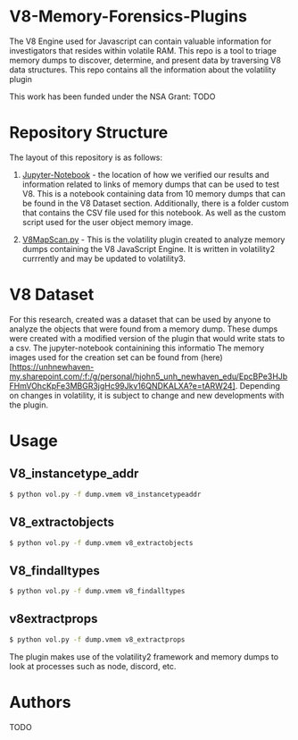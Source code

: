 # V8-Memory-Forensics-Plugins

The V8 Engine used for Javascript can contain valuable information for investigators that resides within volatile RAM. This repo is a tool to triage memory dumps to discover, determine, and present data by traversing V8 data structures. This repo contains all the information about the volatility plugin 

This work has been funded under the NSA Grant: TODO

# Repository Structure

The layout of this repository is as follows:
1. [Jupyter-Notebook](data/V8_recovery_analysis.ipynb) - the location of how we verified our results and information related to links of memory dumps that can be used to test V8. This is a notebook containing data from 10 memory dumps that can be found in the V8 Dataset section. Additionally, there is a folder custom that contains the CSV file used for this notebook. As well as the custom script used for the user object memory image.

2. [V8MapScan.py](plugins/V8MapScan.py) - This is the volatility plugin created to analyze memory dumps containing the V8 JavaScript Engine. It is written in volatility2 currrently and may be updated to volatility3.

# V8 Dataset

For this research, created was a dataset that can be used by anyone to analyze the objects that were found from a memory dump.
These dumps were created with a modified version of the plugin that would write stats to a csv. The jupyter-notebook containining this informatio The memory images used for the creation set can be found from (here)[https://unhnewhaven-my.sharepoint.com/:f:/g/personal/hjohn5_unh_newhaven_edu/EpcBPe3HJbFHmVOhcKpFe3MBGR3jgHc99Jkv16QNDKALXA?e=tARW24].
Depending on changes in volatility, it is subject to change and new developments with the plugin.

# Usage

## V8_instancetype_addr
```bash
$ python vol.py -f dump.vmem v8_instancetypeaddr
```


## V8_extractobjects
```bash
$ python vol.py -f dump.vmem v8_extractobjects
```

## V8_findalltypes
```bash
$ python vol.py -f dump.vmem v8_findalltypes
```

## v8extractprops

```bash
$ python vol.py -f dump.vmem v8_extractprops
```

The plugin makes use of the volatility2 framework and memory dumps to look at processes such as node, discord, etc. 


# Authors

TODO
